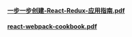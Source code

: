 ####  [一步一步创建-React-Redux-应用指南.pdf](https://coding.net/s/feac5440-7ee8-4240-a99d-ad49367f4530)
####  [react-webpack-cookbook.pdf](https://coding.net/s/1082f7db-a0af-46c3-a8d0-0a36dc78fb14)
